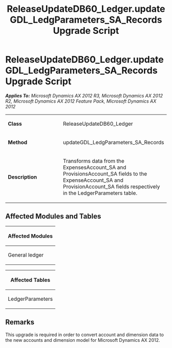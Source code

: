﻿---
title: ReleaseUpdateDB60_Ledger.updateGDL_LedgParameters_SA_Records Upgrade Script
TOCTitle: ReleaseUpdateDB60_Ledger.updateGDL_LedgParameters_SA_Records Upgrade Script
ms:assetid: edf0696f-9e72-2688-2112-2ec0dcda38fd
ms:mtpsurl: https://msdn.microsoft.com/en-us/library/JJ719976(v=AX.60)
ms:contentKeyID: 49712048
ms.date: 05/18/2015
mtps_version: v=AX.60
---

# ReleaseUpdateDB60\_Ledger.updateGDL\_LedgParameters\_SA\_Records Upgrade Script 


_**Applies To:** Microsoft Dynamics AX 2012 R3, Microsoft Dynamics AX 2012 R2, Microsoft Dynamics AX 2012 Feature Pack, Microsoft Dynamics AX 2012_

<table>
<colgroup>
<col style="width: 50%" />
<col style="width: 50%" />
</colgroup>
<tbody>
<tr class="odd">
<td><p><strong>Class</strong></p></td>
<td><p>ReleaseUpdateDB60_Ledger</p></td>
</tr>
<tr class="even">
<td><p><strong>Method</strong></p></td>
<td><p>updateGDL_LedgParameters_SA_Records</p></td>
</tr>
<tr class="odd">
<td><p><strong>Description</strong></p></td>
<td><p>Transforms data from the ExpensesAccount_SA and ProvisionsAccount_SA fields to the ExpenseAccount_SA and ProvisionAccount_SA fields respectively in the LedgerParameters table.</p></td>
</tr>
</tbody>
</table>


## Affected Modules and Tables

<table>
<colgroup>
<col style="width: 100%" />
</colgroup>
<thead>
<tr class="header">
<th><p>Affected Modules</p></th>
</tr>
</thead>
<tbody>
<tr class="odd">
<td><p>General ledger</p></td>
</tr>
</tbody>
</table>


<table>
<colgroup>
<col style="width: 100%" />
</colgroup>
<thead>
<tr class="header">
<th><p>Affected Tables</p></th>
</tr>
</thead>
<tbody>
<tr class="odd">
<td><p>LedgerParameters</p></td>
</tr>
</tbody>
</table>


## Remarks

This upgrade is required in order to convert account and dimension data to the new accounts and dimension model for Microsoft Dynamics AX 2012.

  


